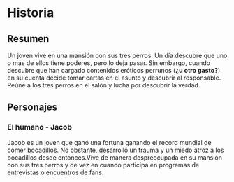 # Historia

## Resumen

Un joven vive en una mansión con sus tres perros. Un día descubre que uno o más de ellos tiene poderes, pero lo deja pasar. Sin embargo, cuando descubre que han cargado contenidos eróticos perrunos (**¿u otro gasto?**) en su cuenta decide tomar cartas en el asunto y descubrir al responsable. Reúne a los tres perros en el salón y lucha por descubrir la verdad.

## Personajes

### El humano - Jacob

Jacob es un joven que ganó una fortuna ganando el record mundial de comer bocadillos. No obstante, desarrolló un trauma y un miedo atroz a los bocadillos desde entonces.Vive de manera despreocupada en su mansión con sus tres perros y de vez en cuando participa en programas de entrevistas o encuentros de fans.

